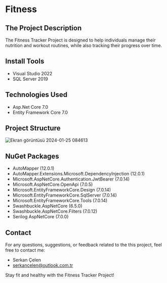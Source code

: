 # Fitness

## The Project Description
The Fitness Tracker Project is designed to help individuals manage their nutrition and workout routines, while also tracking their progress over time.

## Install Tools
- Visual Studio 2022
- SQL Server 2019

## Technologies Used

- Asp.Net Core 7.0
- Entity Framework Core 7.0

## Project Structure

![Ekran görüntüsü 2024-01-25 084613](https://github.com/serkancelen/Fitness/assets/139682589/23606f03-926a-490c-b20a-6aef85d6e517)

## NuGet Packages

- AutoMapper (12.0.1)
- AutoMapper.Extensions.Microsoft.DependencyInjection (12.0.1)
- Microsoft.AspNetCore.Authentication.JwtBearer (7.0.14)
- Microsoft.AspNetCore.OpenApi (7.0.5)
- Microsoft.EntityFrameworkCore.Design (7.0.14)
- Microsoft.EntityFrameworkCore.SqlServer (7.0.14)
- Microsoft.EntityFrameworkCore.Tools (7.0.14)
- Swashbuckle.AspNetCore (6.5.0)
- Swashbuckle.AspNetCore.Filters (7.0.12)
- Serilog AspNetCore (7.0.0)
  
## Contact
For any questions, suggestions, or feedback related to the this project, feel free to contact me:

- Serkan Çelen
- serkancelen@outlook.com.tr
  
Stay fit and healthy with the Fitness Tracker Project!
